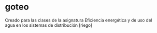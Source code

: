 # goteo
Creado para las clases de la asignatura Eficiencia energética y de uso del agua en los sistemas de distribución [riego]
